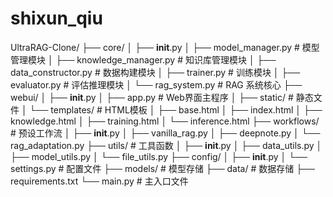# shixun_qiu

UltraRAG-Clone/
├── core/
│   ├── __init__.py
│   ├── model_manager.py      # 模型管理模块
│   ├── knowledge_manager.py  # 知识库管理模块
│   ├── data_constructor.py   # 数据构建模块
│   ├── trainer.py           # 训练模块
│   ├── evaluator.py         # 评估推理模块
│   └── rag_system.py        # RAG 系统核心
├── webui/
│   ├── __init__.py
│   ├── app.py              # Web界面主程序
│   ├── static/             # 静态文件
│   └── templates/          # HTML模板
│       ├── base.html
│       ├── index.html
│       ├── knowledge.html
│       ├── training.html
│       └── inference.html
├── workflows/              # 预设工作流
│   ├── __init__.py
│   ├── vanilla_rag.py
│   ├── deepnote.py
│   └── rag_adaptation.py
├── utils/                  # 工具函数
│   ├── __init__.py
│   ├── data_utils.py
│   ├── model_utils.py
│   └── file_utils.py
├── config/
│   ├── __init__.py
│   └── settings.py        # 配置文件
├── models/                # 模型存储
├── data/                  # 数据存储
├── requirements.txt
└── main.py               # 主入口文件